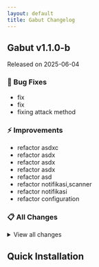 ```yaml
---
layout: default
title: Gabut Changelog
---
```


## Gabut v1.1.0-b

Released on 2025-06-04

### 🐛 Bug Fixes

- fix
- fix
- fixing attack method

### ⚡ Improvements

- refactor asdxc
- refactor asdx
- refactor asdx
- refactor asdx
- refactor asd
- refactor notifikasi,scanner
- refactor notifikasi
- refactor configuration

### 📋 All Changes

<details>
<summary>View all changes</summary>

- fix (7b730c3)
- fix (073de5f)
- MaxCombinationPerTemplate (9e9e4c0)
- MaxCombinationPerTemplate (c0821ac)
- refactor asdxc (a035942)
- refactor asdx (c3aa1c0)
- refactor asdx (bf9bfd8)
- refactor asdx (12329e0)
- refactor asd (46f4bf2)
- refactor notifikasi,scanner (0f4d481)
- refactor notifikasi (be79dd0)
- refactor configuration (bb1ea1e)
- fixing attack method (e0dbe49)
</details>

## Quick Installation


